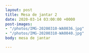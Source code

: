 ```yaml
---
layout: post
title: Mesa de jantar 2
date: 2020-03-14 03:00:00 +0000
post-images:
- "/photos/IMG-20200310-WA0036.jpg"
- "/photos/IMG-20200310-WA0040.jpg"
body: mesa de jantar

---
```

